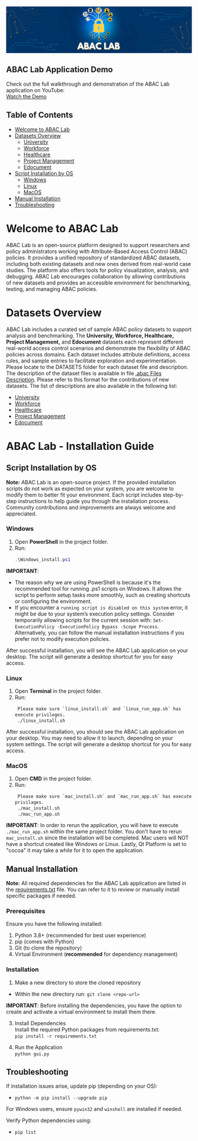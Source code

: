 ![ABAC Header](res/abac-header.png)

## ABAC Lab Application Demo

Check out the full walkthrough and demonstration of the ABAC Lab application on YouTube:  
[Watch the Demo](https://youtu.be/KtmSem5jK-A)

## Table of Contents
- [Welcome to ABAC Lab](#welcome-to-abac-lab)
- [Datasets Overview](#datasets-overview)
  - [University](DATASETS/university/)
  - [Workforce](DATASETS/workforce/)
  - [Healthcare](DATASETS/healthcare/)
  - [Project Management](DATASETS/project-management/)
  - [Edocument](DATASETS/edocument/)
- [Script Installation by OS](#script-installation-by-os)
  - [Windows](#windows)
  - [Linux](#linux)
  - [MacOS](#macos)
- [Manual Installation](#manual-installation)
- [Troubleshooting](#troubleshooting)


# Welcome to ABAC Lab
ABAC Lab is an open-source platform designed to support researchers and policy administrators working with Attribute-Based Access Control (ABAC) policies. It provides a unified repository of standardized ABAC datasets, including both existing datasets and new ones derived from real-world case studies. The platform also offers tools for policy visualization, analysis, and debugging. ABAC Lab encourages collaboration by allowing contributions of new datasets and provides an accessible environment for benchmarking, testing, and managing ABAC policies.

# Datasets Overview
ABAC Lab includes a curated set of sample ABAC policy datasets to support analysis and benchmarking. The **University, Workforce, Healthcare, Project Management,** and **Edocument** datasets each represent different real-world access control scenarios and demonstrate the flexibility of ABAC policies across domains. Each dataset includes attribute definitions, access rules, and sample entries to facilitate exploration and experimentation. Please locate to the DATASETS folder for each dataset file and description. The description of the dataset files is available in file [.abac Files Description](DATASETS/README.md). Please refer to this format for the contributions of new datasets. The list of descriptions are also available in the following list: 

- [University](DATASETS/university/README.md)
- [Workforce](DATASETS/workforce/README.md)
- [Healthcare](DATASETS/healthcare/README.md)
- [Project Management](DATASETS/project-management/README.md)
- [Edocument](DATASETS/edocument/README.md)

# ABAC Lab - Installation Guide
## Script Installation by OS

**Note:** ABAC Lab is an open-source project. If the provided installation scripts do not work as expected on your system, you are welcome to modify them to better fit your environment. Each script includes step-by-step instructions to help guide you through the installation process. Community contributions and improvements are always welcome and appreciated.

### **Windows**
1. Open **PowerShell** in the project folder.
2. Run:
   ```powershell
   .\Windows_install.ps1
**IMPORTANT**: 
- The reason why we are using PowerShell is because it's the recommended tool for running .ps1 scripts on Windows. It allows the script to perform setup tasks more smoothly, such as creating shortcuts or configuring the environment.
- If you encounter a `running script is disabled on this system` error, it might be due to your system’s execution policy settings.  Consider temporarily allowing scripts for the current session with: `Set-ExecutionPolicy -ExecutionPolicy Bypass -Scope Process`. Alternatively, you can follow the manual installation instructions if you prefer not to modify execution policies.

After successful installation, you will see the ABAC Lab application on your desktop. The script will generate a desktop shortcut for you for easy access.  

### **Linux**
1. Open **Terminal** in the project folder.
2. Run:
   ```CMD
    Please make sure `linux_install.sh` and `linux_run_app.sh` has execute privileges.
    ./linux_install.sh
After successful installation, you should see the ABAC Lab application on your desktop. You may need to allow it to launch, depending on your system settings. The script will generate a desktop shortcut for you for easy access. 

### **MacOS**
1. Open **CMD** in the project folder.
2. Run:
   ```CMD
    Please make sure `mac_install.sh` and `mac_run_app.sh` has execute privilages.
    ./mac_install.sh
    ./mac_run_app.sh 

**IMPORTANT**: In order to rerun the application, you will have to execute `./mac_run_app.sh` within the same project folder. You don't have to rerun `mac_install.sh` since the installation will be completed. 
Mac users will NOT have a shortcut created like Windows or Linux. Lastly, Qt Platform is set to "cocoa" it may take a while for it to open the application.

## Manual Installation

**Note:** All required dependencies for the ABAC Lab application are listed in the [requirements.txt](./requirements.txt) file. You can refer to it to review or manually install specific packages if needed.


### **Prerequisites**
Ensure you have the following installed:
1. Python 3.8+ (recommended for best user experience)
2. pip (comes with Python)
3. Git (to clone the repository)
4. Virtual Environment (**recommended** for dependency management)

### **Installation**
1. Make a new directory to store the cloned repository
- Within the new directory run: `git clone <repo-url>` 

**IMPORTANT**: Before installing the dependencies, you have the option to create and activate a virtual environment to install them there.

3. Install Dependencies\
      Install the required Python packages from  requirements.txt:\
   `pip install -r requirements.txt`


4. Run the Application\
      `python gui.py`


## Troubleshooting
If installation issues arise, update pip (depending on your OS):
- `python -m pip install --upgrade pip`

For Windows users, ensure `pywin32` and `winshell` are installed if needed.

Verify Python dependencies using:
- `pip list`




